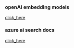 ### openAI embedding models 

[click_here](https://platform.openai.com/docs/guides/embeddings/embedding-models)


### azure ai search docs 

[click_here](https://ai.azure.com/doc/)

